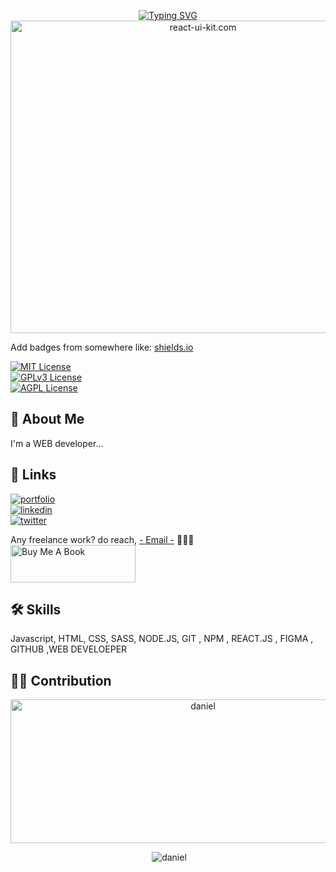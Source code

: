 
<p align="center">
<a href="https://git.io/typing-svg"><img src="https://readme-typing-svg.herokuapp.com?font=Fira+Code&weight=900&size=39&pause=1000&color=6CF75B&center=true&width=435&lines=I+am+Luntras+Daniel+;Web+Developer" alt="Typing SVG" /></a>
<br>
  
  
<img src="https://camo.githubusercontent.com/992babdffd8c74a1502de375fbdf7e4d54773242/68747470733a2f2f6d656469612e67697068792e636f6d2f6d656469612f53576f536b4e36447854737a71494b4571762f67697068792e676966" alt="react-ui-kit.com" height="500" width="600" />
<br>


Add badges from somewhere like: [shields.io](https://shields.io/)

[![MIT License](https://img.shields.io/badge/License-MIT-green.svg)](https://choosealicense.com/licenses/mit/)<br>
[![GPLv3 License](https://img.shields.io/badge/License-GPL%20v3-yellow.svg)](https://opensource.org/licenses/)<br>
[![AGPL License](https://img.shields.io/badge/license-AGPL-blue.svg)](http://www.gnu.org/licenses/agpl-3.0)<br>

  
## 🚀 About Me
I'm a WEB developer...

## 🔗 Links
  
[![portfolio](https://img.shields.io/badge/my_portfolio-000?style=for-the-badge&logo=ko-fi&logoColor=white)](https://katherineoelsner.com/)<br>
[![linkedin](https://img.shields.io/badge/linkedin-0A66C2?style=for-the-badge&logo=linkedin&logoColor=white)](https://www.linkedin.com/)<br>
[![twitter](https://img.shields.io/badge/twitter-1DA1F2?style=for-the-badge&logo=twitter&logoColor=white)](https://twitter.com/)<br>

  Any freelance work? do reach, [- Email -](danielluntras3@gmail.com) 👨🏽‍💻
  <br>
<a href="https://www.buymeacoffee.com/luntrasdani" target="_blank"><img src="https://helloimjessa.files.wordpress.com/2021/06/bmc-button.png" alt="Buy Me A Book" width="200" height="60"></a>


                                                           
  
<p align="left">

## 🛠 Skills
Javascript, HTML, CSS, SASS, NODE.JS, GIT , NPM , REACT.JS , FIGMA , GITHUB ,WEB DEVELOEPER

  
  

</p>

#### 



## 🙌🏽 Contribution
<p align="center"  ><img height="230"  width="600" src="https://github-readme-stats.vercel.app/api/top-langs/?username=DANIELluntras&layout=compact&hide=html" alt="daniel"/></p>

<p align="center">&nbsp;<img  src="https://github-readme-stats.vercel.app/api?username=DANIELluntras&show_icons=true" alt="daniel"/>

</p>







